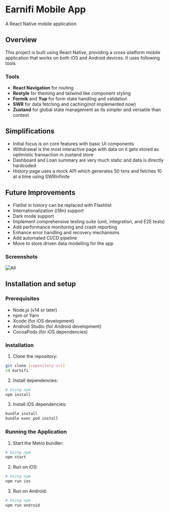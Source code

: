 # Earnifi Mobile App

A React Native mobile application

## Overview

This project is built using React Native, providing a cross-platform mobile application that works on both iOS and Android devices. It uses following tools 

### Tools

- **React Navigation** for routing
- **Restyle** for theming and tailwind like component styling
- **Formik** and **Yup** for form state handling and validation
- **SWR** for data fetching and caching(not implemented now)
- **Zustand** for global state management as its simpler and versatile than context


## Simplifications

- Initial focus is on core features with basic UI components
- Withdrawal is the most interactive page with data on it gets stored as optimistic transaction in zustand store
- Dashboard and Loan summary are very much static and data is directly hardcoded
- History page uses a mock API which generates 50 txns and fetches 10 at a time using SWRInfinite

## Future Improvements

- Flatlist in history can be replaced with Flashlist
- Internationalization (i18n) support
- Dark mode support
- Implement comprehensive testing suite (unit, integration, and E2E tests)
- Add performance monitoring and crash reporting
- Enhance error handling and recovery mechanisms
- Add automated CI/CD pipeline
- Move to store driven data modelling for the app 


### Screenshots

![All](screenshots/Combined.png)


## Installation and setup

### Prerequisites

- Node.js (v14 or later)
- npm or Yarn
- Xcode (for iOS development)
- Android Studio (for Android development)
- CocoaPods (for iOS dependencies)

### Installation

1. Clone the repository:
```bash
git clone [repository-url]
cd earnifi
```

2. Install dependencies:
```bash
# Using npm
npm install
```

3. Install iOS dependencies:
```bash
bundle install
bundle exec pod install
```

### Running the Application

1. Start the Metro bundler:
```bash
# Using npm
npm start
```

2. Run on iOS:
```bash
# Using npm
npm run ios
```

3. Run on Android:
```bash
# Using npm
npm run android
```